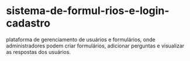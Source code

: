 # sistema-de-formul-rios-e-login-cadastro
plataforma de gerenciamento de usuários e formulários, onde administradores podem criar formulários, adicionar perguntas e visualizar as respostas dos usuários. 
